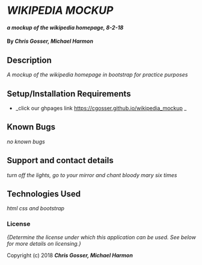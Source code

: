 # _WIKIPEDIA MOCKUP_

#### _a mockup of the wikipedia homepage, 8-2-18_

#### By _**Chris Gosser, Michael Harmon**_

## Description

_A mockup of the wikipedia homepage in bootstrap for practice purposes_

## Setup/Installation Requirements

* _click our ghpages link https://cgosser.github.io/wikipedia_mockup _

## Known Bugs

_no known bugs_

## Support and contact details

_turn off the lights, go to your mirror and chant bloody mary six times_

## Technologies Used

_html css and bootstrap_

### License

*{Determine the license under which this application can be used.  See below for more details on licensing.}*

Copyright (c) 2018 **_Chris Gosser, Michael Harmon_**
